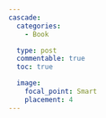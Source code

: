 ```yaml
---
cascade:
  categories:
    - Book

  type: post
  commentable: true
  toc: true

  image:
    focal_point: Smart
    placement: 4
---
```

